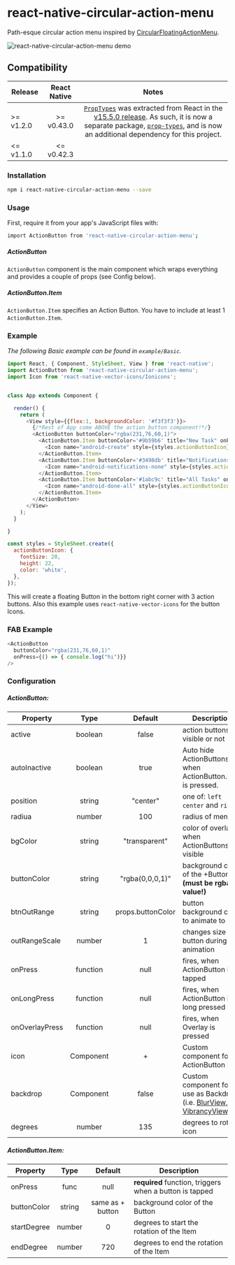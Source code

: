 # react-native-circular-action-menu
Path-esque circular action menu inspired by [CircularFloatingActionMenu](https://github.com/oguzbilgener/CircularFloatingActionMenu).

![react-native-circular-action-menu demo](http://i.giphy.com/3o6Zt6hNHOd3kVx4aY.gif)

## Compatibility

| Release       | React Native  | Notes        |
| ------------- |:-------------:|:------------:|
| >= v1.2.0     | >= v0.43.0    | [`PropTypes`](https://reactjs.org/docs/typechecking-with-proptypes.html) was extracted from React in the [v15.5.0 release](https://reactjs.org/blog/2017/04/07/react-v15.5.0.html#migrating-from-react.proptypes). As such, it is now a separate package, [`prop-types`](https://github.com/facebook/prop-types), and is now an additional dependency for this project.
| <= v1.1.0     | <= v0.42.3    |              |

### Installation
```bash
npm i react-native-circular-action-menu --save
```

### Usage

First, require it from your app's JavaScript files with:
```bash
import ActionButton from 'react-native-circular-action-menu';
```

##### ActionButton
`ActionButton` component is the main component which wraps everything and provides a couple of props (see Config below).

##### ActionButton.Item
`ActionButton.Item` specifies an Action Button. You have to include at least 1 `ActionButton.Item`.


### Example
_The following Basic example can be found in `example/Basic`._

```js
import React, { Component, StyleSheet, View } from 'react-native';
import ActionButton from 'react-native-circular-action-menu';
import Icon from 'react-native-vector-icons/Ionicons';


class App extends Component {

  render() {
    return (
      <View style={{flex:1, backgroundColor: '#f3f3f3'}}>
        {/*Rest of App come ABOVE the action button component!*/}
        <ActionButton buttonColor="rgba(231,76,60,1)">
          <ActionButton.Item buttonColor='#9b59b6' title="New Task" onPress={() => console.log("notes tapped!")}>
            <Icon name="android-create" style={styles.actionButtonIcon} />
          </ActionButton.Item>
          <ActionButton.Item buttonColor='#3498db' title="Notifications" onPress={() => {}}>
            <Icon name="android-notifications-none" style={styles.actionButtonIcon} />
          </ActionButton.Item>
          <ActionButton.Item buttonColor='#1abc9c' title="All Tasks" onPress={() => {}}>
            <Icon name="android-done-all" style={styles.actionButtonIcon} />
          </ActionButton.Item>
        </ActionButton>
      </View>
    );
  }

}

const styles = StyleSheet.create({
  actionButtonIcon: {
    fontSize: 20,
    height: 22,
    color: 'white',
  },
});
```

This will create a floating Button in the bottom right corner with 3 action buttons.
Also this example uses `react-native-vector-icons` for the button Icons.

### FAB Example
```js
<ActionButton
  buttonColor="rgba(231,76,60,1)"
  onPress={() => { console.log("hi")}}
/>
```


### Configuration

##### ActionButton:
| Property       | Type          | Default             | Description |
| -------------  |:-------------:|:------------:       | ----------- |
| active         | boolean       | false               | action buttons visible or not
| autoInactive   | boolean       | true                | Auto hide ActionButtons when ActionButton.Item is pressed.
| position       | string        |  "center"  | one of: `left` `center` and `right`
| radiua | number | 100 | radius of menu
| bgColor   | string        | "transparent"       | color of overlay when ActionButtons are visible
| buttonColor    | string        | "rgba(0,0,0,1)"     | background color of the +Button **(must be rgba value!)**
| btnOutRange    | string        | props.buttonColor   | button background color to animate to
| outRangeScale  | number        | 1                   | changes size of button during animation
| onPress        | function      | null                | fires, when ActionButton is tapped
| onLongPress    | function      | null                | fires, when ActionButton is long pressed
| onOverlayPress | function      | null                | fires, when Overlay is pressed
| icon           | Component     | +                   | Custom component for ActionButton Icon
| backdrop       | Component     | false               | Custom component for use as Backdrop (i.e. [BlurView](https://github.com/react-native-fellowship/react-native-blur#blur-view), [VibrancyView](https://github.com/react-native-fellowship/react-native-blur#vibrancy-view))
| degrees        | number        | 135                 | degrees to rotate icon

##### ActionButton.Item:
| Property      | Type          | Default             | Description |
| ------------- |:-------------:|:------------:       | ----------- |
| onPress       | func          | null                | **required** function, triggers when a button is tapped
| buttonColor   | string        | same as + button    | background color of the Button
| startDegree   | number        | 0   | degrees to start the rotation of the Item
| endDegree   | number        | 720    | degrees to end the rotation of the Item
